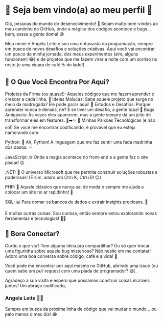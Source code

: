 # 🚀 Seja bem vindo(a) ao meu perfil 👋

Olá, pessoas do mundo do desenvolvimento! 👋 Sejam muito bem-vindos ao meu cantinho no GitHub, onde a mágica dos códigos acontece e bugs... bem, esses a gente doma! 😜

Meu nome é Angela Leite e sou uma entusiasta da programação, sempre em busca de novos desafios e soluções criativas. Aqui você vai encontrar um pouco da minha jornada, dos meus experimentos (sim, alguns funcionam! 😂) e de projetos que me fazem virar a noite com um sorriso no rosto (e uma xícara de café ☕ do lado!).


## 🧐 O Que Você Encontra Por Aqui?
Projetos da Firma (ou quase!): Aqueles códigos que me fazem aprender e crescer a cada linha. 🌱
Ideias Malucas: Sabe aquele projeto que surge no meio da madrugada? Ele pode parar aqui! 🌃
Estudos e Desafios: Porque aprender nunca é demais, né? E se tiver um desafio, a gente topa! 💪
Bugs Amigáveis: Às vezes eles aparecem, mas a gente sempre dá um jeito de transformar eles em features. 🐛➡️✨
💖 Minhas Paixões Tecnológicas (e não só!)
Se você me encontrar codificando, é provável que eu esteja namorando com:

Python: 🐍 Ah, Python! A linguagem que me faz sentir uma fada madrinha dos dados. ✨

JavaScript: 🌐 Onde a magia acontece no front-end e a gente faz o site piscar! 😉

.NET: 🤖 O universo Microsoft que me permite construir soluções robustas e poderosas! (E sim, adoro um Ctrl+K, Ctrl+D! 😉)

PHP: 🐘 Aquele clássico que nunca sai de moda e sempre me ajuda a colocar um site no ar rapidinho! 💨

SQL: 📊 Para domar os bancos de dados e extrair insights preciosos. 💎

E muitas outras coisas: Sou curiosa, então sempre estou explorando novas ferramentas e tecnologias! 🕵️‍♀️


## 🎉 Bora Conectar?
Curtiu o que viu? Tem alguma ideia pra compartilhar? Ou só quer trocar uma figurinha sobre aquele bug misterioso? Não hesite em me contatar! Adoro uma boa conversa sobre código, café e a vida! 💬

Você pode me encontrar por aqui mesmo no GitHub, abrindo uma issue (ou quem sabe um pull request com uma piada de programador? 😄).

Agradeço a sua visita e espero que possamos construir coisas incríveis juntos!
Um abraço codificado,


### Angela Leite 👩‍💻
Sempre em busca da próxima linha de código que vai mudar o mundo... ou pelo menos o meu dia! 😂
